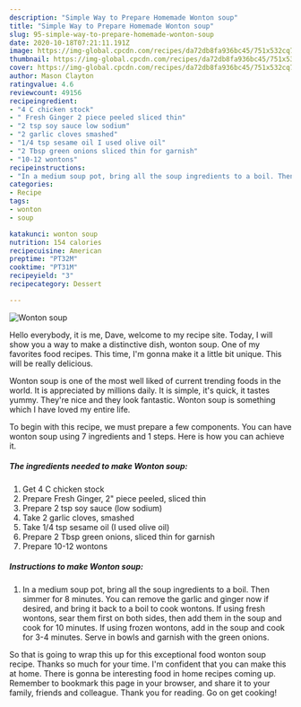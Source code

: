 ```yaml
---
description: "Simple Way to Prepare Homemade Wonton soup"
title: "Simple Way to Prepare Homemade Wonton soup"
slug: 95-simple-way-to-prepare-homemade-wonton-soup
date: 2020-10-18T07:21:11.191Z
image: https://img-global.cpcdn.com/recipes/da72db8fa936bc45/751x532cq70/wonton-soup-recipe-main-photo.jpg
thumbnail: https://img-global.cpcdn.com/recipes/da72db8fa936bc45/751x532cq70/wonton-soup-recipe-main-photo.jpg
cover: https://img-global.cpcdn.com/recipes/da72db8fa936bc45/751x532cq70/wonton-soup-recipe-main-photo.jpg
author: Mason Clayton
ratingvalue: 4.6
reviewcount: 49156
recipeingredient:
- "4 C chicken stock"
- " Fresh Ginger 2 piece peeled sliced thin"
- "2 tsp soy sauce low sodium"
- "2 garlic cloves smashed"
- "1/4 tsp sesame oil I used olive oil"
- "2 Tbsp green onions sliced thin for garnish"
- "10-12 wontons"
recipeinstructions:
- "In a medium soup pot, bring all the soup ingredients to a boil. Then simmer for 8 minutes. You can remove the garlic and ginger now if desired, and bring it back to a boil to cook wontons. If using fresh wontons, sear them first on both sides, then add them in the soup and cook for 10 minutes. If using frozen wontons, add in the soup and cook for 3-4 minutes. Serve in bowls and garnish with the green onions."
categories:
- Recipe
tags:
- wonton
- soup

katakunci: wonton soup 
nutrition: 154 calories
recipecuisine: American
preptime: "PT32M"
cooktime: "PT31M"
recipeyield: "3"
recipecategory: Dessert

---
```



![Wonton soup](https://img-global.cpcdn.com/recipes/da72db8fa936bc45/751x532cq70/wonton-soup-recipe-main-photo.jpg)

Hello everybody, it is me, Dave, welcome to my recipe site. Today, I will show you a way to make a distinctive dish, wonton soup. One of my favorites food recipes. This time, I'm gonna make it a little bit unique. This will be really delicious.



Wonton soup is one of the most well liked of current trending foods in the world. It is appreciated by millions daily. It is simple, it's quick, it tastes yummy. They're nice and they look fantastic. Wonton soup is something which I have loved my entire life.


To begin with this recipe, we must prepare a few components. You can have wonton soup using 7 ingredients and 1 steps. Here is how you can achieve it.

<!--inarticleads1-->

##### The ingredients needed to make Wonton soup:

1. Get 4 C chicken stock
1. Prepare  Fresh Ginger, 2&#34; piece peeled, sliced thin
1. Prepare 2 tsp soy sauce (low sodium)
1. Take 2 garlic cloves, smashed
1. Take 1/4 tsp sesame oil (I used olive oil)
1. Prepare 2 Tbsp green onions, sliced thin for garnish
1. Prepare 10-12 wontons




<!--inarticleads2-->

##### Instructions to make Wonton soup:

1. In a medium soup pot, bring all the soup ingredients to a boil. Then simmer for 8 minutes. You can remove the garlic and ginger now if desired, and bring it back to a boil to cook wontons. If using fresh wontons, sear them first on both sides, then add them in the soup and cook for 10 minutes. If using frozen wontons, add in the soup and cook for 3-4 minutes. Serve in bowls and garnish with the green onions.




So that is going to wrap this up for this exceptional food wonton soup recipe. Thanks so much for your time. I'm confident that you can make this at home. There is gonna be interesting food in home recipes coming up. Remember to bookmark this page in your browser, and share it to your family, friends and colleague. Thank you for reading. Go on get cooking!
